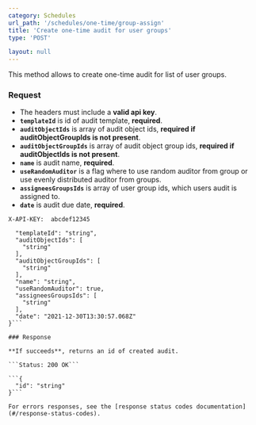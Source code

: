 ```yaml
---
category: Schedules
url_path: '/schedules/one-time/group-assign'
title: 'Create one-time audit for user groups'
type: 'POST'

layout: null
---
```


This method allows to create one-time audit for list of user groups.

### Request
* The headers must include a **valid api key**.
* **`templateId`** is id of audit template, **required**.
* **`auditObjectIds`** is array of audit object ids, **required if auditObjectGroupIds is not present**.
* **`auditObjectGroupIds`** is array of audit object group ids, **required if auditObjectIds is not present**.
* **`name`** is audit name, **required**.
* **`useRandomAuditor`** is a flag where to use random auditor from group or use evenly distributed auditor from groups.
* **`assigneesGroupsIds`** is array of user group ids, which users audit is assigned to.
* **`date`** is audit due date, **required**.

```X-API-KEY:  abcdef12345```
```{
  "templateId": "string",
  "auditObjectIds": [
    "string"
  ],
  "auditObjectGroupIds": [
    "string"
  ],
  "name": "string",
  "useRandomAuditor": true,
  "assigneesGroupsIds": [
    "string"
  ],
  "date": "2021-12-30T13:30:57.068Z"
}```

### Response

**If succeeds**, returns an id of created audit.

```Status: 200 OK```

```{
  "id": "string"
}```

For errors responses, see the [response status codes documentation](#/response-status-codes).
